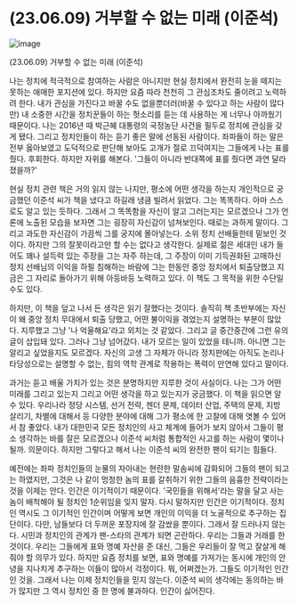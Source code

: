 # (23.06.09) 거부할 수 없는 미래 (이준석)


![image](https://postfiles.pstatic.net/MjAyNTA0MDRfNTUg/MDAxNzQzNzc3NDA5Njgy._pLLTE892lmc9HkOAY25TNGzGzOqsxBLNISSGAL5f7kg.9Wm3HqHjrm1Xl-fQD8-KNObbR-sKaoqUg0agXvw77KQg.PNG/image.png?type=w773)

(23.06.09) 거부할 수 없는 미래 (이준석)

나는 정치에 적극적으로 참여하는 사람은 아니지만 현실 정치에서 완전히 눈을 떼지는 못하는 애매한 포지션에 있다. 하지만 요즘 따라 천천히 그 관심조차도 줄이려고 노력하려 한다. 내가 관심을 가진다고 바꿀 수도 없을뿐더러(바꿀 수 있다고 하는 사람이 많다만) 내 소중한 시간을 정치꾼들이 하는 헛소리를 듣는 데 사용하는 게 너무나 아까웠기 때문이다. 나는 2016년 때 박근혜 대통령의 국정농단 사건을 필두로 정치에 관심을 갖게 됐다. 그리고 정치인들이 하는 듣기 좋은 말에 선동된 사람이다. 좌파들이 하는 말은 전부 옳아보였고 도덕적으로 판단해 보아도 고개가 절로 끄덕여지는 그들에게 나는 표를 줬다. 후회한다. 하지만 자위를 해본다. '그들이 아니라 반대쪽에 표를 줬다면 과연 달라졌을까?'

현실 정치 관련 책은 거의 읽지 않는 나지만, 평소에 어떤 생각을 하는지 개인적으로 궁금했던 이준석 씨가 책을 냈다고 하길래 냉큼 빌려서 읽었다. 그는 똑똑하다. 아마 스스로도 알고 있는 듯하다. 그래서 그 똑똑함을 자신이 알고 그러는지는 모르겠으나 그가 언론에 노출된 모습을 보자면 그는 굉장히 자신감이 넘쳐보인다. 때로는 과하게 말이다. 그리고 과도한 자신감이 가끔씩 그를 궁지에 몰아넣는다. 소위 정치 선배들한테 밑보인 것이다. 하지만 그의 잘못이라고만 할 수는 없다고 생각한다. 실제로 젊은 세대인 내가 들어도 꽤나 설득력 있는 주장을 그는 자주 하는데, 그 주장이 이미 기득권화된 고매하신 정치 선배님의 이익을 하필 침해하는 바람에 그는 한동안 중앙 정치에서 퇴출당했고 지금은 그 자리로 돌아가기 위해 아등바등 노력하고 있다. 이 책도 그 목적을 위한 수단일 수도 있다.

하지만, 이 책을 덮고 나서 든 생각은 읽기 잘했다는 것이다. 솔직히 책 초반부에는 자신이 왜 중앙 정치 무대에서 퇴출 당했고, 어떤 불이익을 겪었는지 설명하는 부분이 많았다. 지루했고 그냥 '나 억울해요'라고 외치는 것 같았다. 그리고 글 중간중간에 그런 유의 글이 삽입돼 있다. 그러나 그냥 넘어갔다. 내가 모르는 일이 있었을 테니까. 아니면 그는 알리고 싶었을지도 모르겠다. 자신의 고생 그 자체가 아니라 정치판에는 아직도 논리나 타당성으로는 설명할 수 없는, 힘의 역학 관계로 작용하는 폭력이 만연해 있다고 말이다.

과거는 듣고 배울 가치가 있는 것은 분명하지만 지루한 것이 사실이다. 나는 그가 어떤 미래를 그리고 있는지 그리고 어떤 생각을 하고 있는지가 궁금했다. 이 책을 읽으면 알 수 있다. 우리나라 정당 시스템, 선거 전략, 젠더 문제, 데이터 산업, 주택의 문제, 지방 살리기, 차별에 대해서 등 다양한 분야에 대해 그가 평소에 한 고찰에 대해 엿볼 수 있어서 참 좋았다. 내가 대한민국 모든 정치인의 사고 체계에 들어가 보지 않아서 그들이 평소 생각하는 바를 잘은 모르겠으나 이준석 씨처럼 통합적인 사고를 하는 사람이 몇이나 될까. 의문이다. 하지만 그렇다고 해서 나는 이준석 씨의 완전한 팬이 되기는 힘들다.

예전에는 좌파 정치인들의 눈물의 자아내는 현란한 말솜씨에 감화되어 그들의 팬이 되고는 하였지만, 그것은 나 같이 멍청한 놈의 표를 갈취하기 위한 그들의 음흉한 전략이라는 것을 이제는 안다. 인간은 이기적이기 때문이다. '국민들을 위해서'라는 말을 달고 사는 놈이 배척해야 될 정치인 1순위임을 잊지 말자. 다시 말하지만 인간은 이기적이다. 정치인 역시도 그 이기적인 인간이며 어떻게 보면 개인의 이익을 더 노골적으로 추구하는 집단이다. 다만, 남들보다 더 두꺼운 포장지에 잘 감쌌을 뿐이다. 그래서 잘 드러나지 않는다. 시민과 정치인의 관계가 팬-스타의 관계가 되면 곤란하다. 우리는 그들과 거래를 한 것이다. 우리는 그들에게 표와 명예 자산을 준 대신, 그들은 우리들이 잘 먹고 잘살게 해줘야 할 의무가 있다. 하지만 요즘 정치를 보면, 표와 명예를 가져가는 동시에 개인의 안녕을 지나치게 추구하는 이들이 많아서 걱정이다. 뭐, 어쩌겠는가. 그들도 이기적인 인간인 것을. 그래서 나는 이제 정치인들을 믿지 않는다. 이준석 씨의 생각에는 동의하는 바가 많지만 그 역시 정치인 중 한 명에 불과하다. 인간이 싫어진다.

